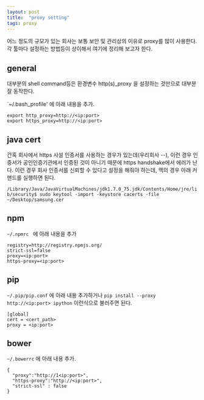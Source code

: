 ```yaml
---
layout: post
title:  "proxy setting"
tags: proxy
---
```


어느 정도의 규모가 있는 회사는 보통 보안 및 관리상의 이유로 proxy를 많이 사용한다. 각 툴마다 설정하는 방법등이 상이해서 여기에 정리해 보고자 한다. 


## general

대부분의 shell command등은 환경변수 http(s)_proxy 을 설정하는 것만으로 대부분 잘 동작한다. 

`~/.bash_profile' 에 아래 내용을 추가.

```
export http_proxy=http://<ip:port>
export https_proxy=http://<ip:port>
```


## java cert

간혹 회사에서 https 사설 인증서를 사용하는 경우가 있는데(우리회사 --), 이런 경우 인증서가 공인인증기관에서 인증된 것이 아니기 때문에 https handshake에서 에러가 난다. 이런 경우 회사 인증서를 신뢰할 수 있다고 설정을 해줘야 하는데, 맥의 경우 아래 커맨드를 실행하면 된다.

`/Library/Java/JavaVirtualMachines/jdk1.7.0_75.jdk/Contents/Home/jre/lib/security$ sudo keytool -import -keystore cacerts -file ~/Desktop/samsung.cer`



## npm 
`~/.npmrc ` 에 아래 내용을 추가

```
registry=http://registry.npmjs.org/
strict-ssl=false
proxy=<ip:port>
https-proxy=<ip:port>
```

## pip

`~/.pip/pip.conf` 에 아래 내용 추가하거나 `pip install --proxy http://<ip:port> ipython` 이런식으로 불러주면 된다.


```
[global]
cert = <cert_path>
proxy = <ip:port>
```

## bower

`~/.bowerrc` 에 아래 내용 추가. 

```
{ 
  "proxy":"http://1<ip:port>",
  "https-proxy":"http://<ip:port>",
  "strict-ssl" : false
}
```





